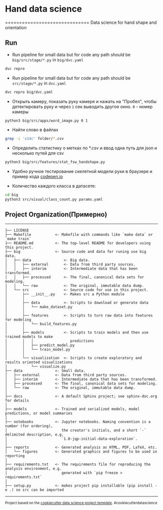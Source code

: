 # Hand data science
==============================
Data science for hand shape and orientation
## Run
- Run pipeline for small data but for code any path should be `big/src/stage/*.py` in `big/dvc.yaml`
```bash
dvc repro
``` 
- Run pipeline for small data but for code any path should be `src/stage/*.py` in `dvc.yaml` 
```bash
dvc repro big/dvc.yaml
``` 
- Открыть камеру, показать руку камере и нажать на "Пробел", чтобы детектировать руку и через `1` сек выводить другое окно. `0` - номер камеры
```bash
python3 big/src/apps/word_image.py 0 1
```
- Найти слово в файлах
```bash
grep -i 's14c' folder/*.csv
```
- Определить статистику о метках по *.csv и ввод одна путь для json и несколько путей для csv
```bash
python3 big/src/features/stat_fsw_handshape.py
```
- Удобно ручное тестирование скелетной модели руки в браузере и пример кода [codepen.io](https://codepen.io/mediapipe/pen/RwGWYJw)

- Количество каждого класса в датасете:
```bash
cd big
python3 src/visual/class_count.py params.yaml
```
## Project Organization(Примерно)
------------

    ├── LICENSE
    ├── Makefile           <- Makefile with commands like `make data` or `make train`
    ├── README.md          <- The top-level README for developers using this project.
    ├── big                <- Source code and data for runing use big data. 
    │   ├── data               <- Big data.    
    │   │   ├── external       <- Data from third party sources.
    │   │   ├── interim        <- Intermediate data that has been transformed.
    │   │   ├── processed      <- The final, canonical data sets for modeling.
    │   │   └── raw            <- The original, immutable data dump.       
    │   └── src                <- Source code for use in this project.
    │       ├── __init__.py    <- Makes src a Python module
    │       │
    │       ├── data           <- Scripts to download or generate data
    │       │   └── make_dataset.py
    │       │
    │       ├── features       <- Scripts to turn raw data into features for modeling
    │       │   └── build_features.py
    │       │
    │       ├── models         <- Scripts to train models and then use trained models to make
    │       │   │                 predictions
    │       │   ├── predict_model.py
    │       │   └── train_model.py
    │       │
    │       └── visualization  <- Scripts to create exploratory and results oriented visualizations
    │           └── visualize.py
    ├── data               <- Small data.    
    │   ├── external       <- Data from third party sources.
    │   ├── interim        <- Intermediate data that has been transformed.
    │   ├── processed      <- The final, canonical data sets for modeling.
    │   └── raw            <- The original, immutable data dump.
    │
    ├── docs               <- A default Sphinx project; see sphinx-doc.org for details
    │
    ├── models             <- Trained and serialized models, model predictions, or model summaries
    │
    ├── notebooks          <- Jupyter notebooks. Naming convention is a number (for ordering),
    │                         the creator's initials, and a short `-` delimited description, e.g.
    │                         `1.0-jqp-initial-data-exploration`.
    │
    ├── reports            <- Generated analysis as HTML, PDF, LaTeX, etc.
    │   └── figures        <- Generated graphics and figures to be used in reporting
    │
    ├── requirements.txt   <- The requirements file for reproducing the analysis environment, e.g.
    │                         generated with `pip freeze > requirements.txt`
    │
    ├── setup.py           <- makes project pip installable (pip install -e .) so src can be imported

--------

<p><small>Project based on the <a target="_blank" href="https://drivendata.github.io/cookiecutter-data-science/">cookiecutter data science project template</a>. #cookiecutterdatascience</small></p>
